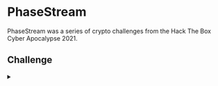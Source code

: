 <H1>PhaseStream</H1>
<p></p>
PhaseStream was a series of crypto challenges from the Hack The Box Cyber Apocalypse 2021.
<p></p>
<H2>Challenge</H2>
<details>
    <summary></summary>
<p></p>
<details>
    <Summary>PhaseStream 1</summary>
<p></p>
The aliens are trying to build a secure cipher to encrypt all our games called "PhaseStream". They've heard that stream ciphers are pretty good. The aliens have learned of the XOR operation which is used to encrypt a plaintext with a key. They believe that XOR using a repeated 5-byte key is enough to build a strong stream cipher. Such silly aliens! Here's a flag they encrypted this way earlier. Can you decrypt it (hint: what's the flag format?) 2e313f2702184c5a0b1e321205550e03261b094d5c171f56011904
<p></p>
<details>
    <summary>Walkthrough</summary>
<p></p>

</details>
<p></p>
<details>
    <Summary>PhaseStream 2</summary>
<p></p>
The aliens have learned of a new concept called "security by obscurity". Fortunately for us they think it is a great idea and not a description of a common mistake. We've intercepted some alien comms and think they are XORing flags with a single-byte key and hiding the result inside 9999 lines of random data, Can you find the flag?
<p></p>
Challenge File: <a href="https://drive.google.com/file/d/1J03PVS2LCqK4siJ57Utfnvw40GClZMDJ/view?usp=sharing" rel="nofollow">Google Drive</a>
<p></p>
<details>
    <summary>Walkthrough</summary>
<p></p>

</details>
<p></p>
<details>
    <Summary>PhaseStream 3</summary>
<p></p>
The aliens have learned the stupidity of their misunderstanding of Kerckhoffs's principle. Now they're going to use a well-known stream cipher (AES in CTR mode) with a strong key. And they'll happily give us poor humans the source because they're so confident it's secure!
<p></p>
Challenge File: <a href="https://drive.google.com/file/d/1kAqq7T5Y2ZQfBx4lJwavg8O9q1qKuQIV/view?usp=sharing" rel="nofollow">Google Drive</a>
<p></p>
<details>
    <summary>Walkthrough</summary>
<p></p>

</details>
<p></p>
<details>
    <summary>Walkthrough</summary>
<p></p>

</details>
<p></p>
<details>
    <Summary>PhaseStream 4</summary>
<p></p>
The aliens saw us break PhaseStream 3 and have proposed a quick fix to protect their new cipher.
<p></p>
Challenge File: <a href="https://drive.google.com/file/d/1i6Vi-SlnC80FNFODD-ZPhglYVjSGVz07/view?usp=sharing" rel="nofollow">Google Drive</a>
<p></p>
<details>
    <summary>Walkthrough</summary>
<p></p>

</details>
</details>